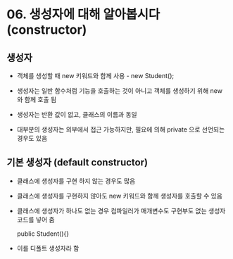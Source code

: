 # 06. 생성자에 대해 알아봅시다 (constructor)

## 생성자

- 객체를 생성할 때 new 키워드와 함께 사용   - new Student();

- 생성자는 일반 함수처럼 기능을 호출하는 것이 아니고 객체를 생성하기 위해 new 와 함께 호출 됨

- 생성자는 반환 값이 없고, 클래스의 이름과 동일

- 대부분의 생성자는 외부에서 접근 가능하지만, 필요에 의해 private 으로 선언되는 경우도 있음


## 기본 생성자 (default constructor)

- 클래스에 생성자를 구현 하지 않는 경우도 많음

- 클래스에 생성자를 구현하지 않아도 new 키워드와 함께 생성자를 호출할 수 있음

- 클래스에 생성자가 하나도 없는 경우 컴파일러가 매개변수도 구현부도 없는 생성자 코드를 넣어 줌 

    public Student(){}  

-  이를 디폴트 생성자라 함
